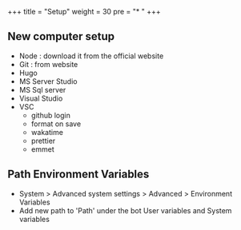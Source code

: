 +++
title = "Setup"
weight = 30
pre = "* "
+++

## New computer setup

- Node : download it from the official website
- Git : from website
- Hugo
- MS Server Studio
- MS Sql server
- Visual Studio
- VSC
  - github login
  - format on save
  - wakatime
  - prettier
  - emmet

## Path Environment Variables

- System > Advanced system settings > Advanced > Environment Variables
- Add new path to 'Path' under the bot User variables and System variables
